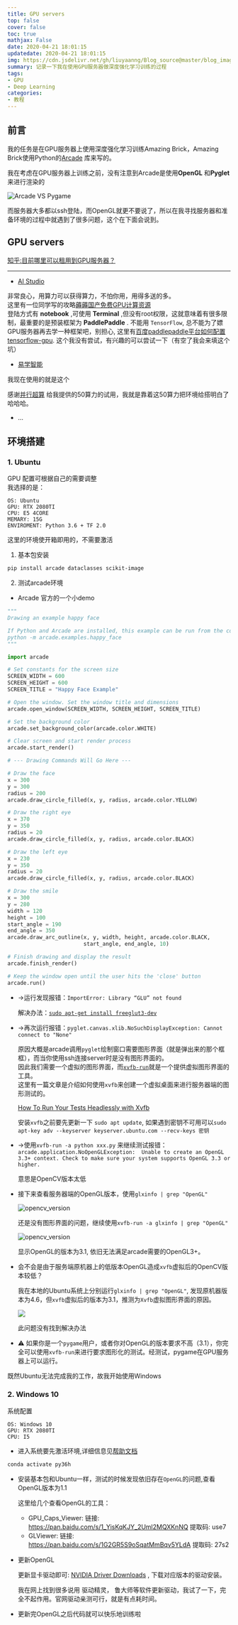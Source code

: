 ```yaml
---
title: GPU servers
top: false
cover: false
toc: true
mathjax: False
date: 2020-04-21 18:01:15
updatedate: 2020-04-21 18:01:15
img: https://cdn.jsdelivr.net/gh/liuyaanng/Blog_source@master/blog_images/GPU-servers/img.jpg
summary: 记录一下我在使用GPU服务器做深度强化学习训练的过程
tags:
- GPU
- Deep Learning
categories:
- 教程
---
```

## 前言

我的任务是在GPU服务器上使用深度强化学习训练Amazing Brick，Amazing Brick使用Python的[Arcade](https://arcade.academy/index.html) 库来写的。    

我在考虑在GPU服务器上训练之前，没有注意到Arcade是使用**OpenGL** 和**Pyglet** 来进行渲染的

![Arcade VS Pygame](https://cdn.jsdelivr.net/gh/liuyaanng/Blog_source@master/blog_images/GPU-servers/ArcadeVSPygame.png)

而服务器大多都以ssh登陆，而OpenGL就更不要说了，所以在我寻找服务器和准备环境的过程中就遇到了很多问题，这个在下面会说到。



## GPU servers

  [知乎:目前哪里可以租用到GPU服务器？](https://www.zhihu.com/question/51707286) 

----
- [AI Studio](https://aistudio.baidu.com/aistudio/index)

非常良心，用算力可以获得算力，不怕你用，用得多送的多。    
这里有一位同学写的攻略[薅薅国产免费GPU计算资源](https://zhuanlan.zhihu.com/p/73361554?utm_source=wechat_session&utm_medium=social&utm_oi=28323023421440)      
登陆方式有 **notebook** ,可使用 **Terminal** ,但没有root权限，这就意味着有很多限制，最重要的是预装框架为 **PaddlePaddle** .  不能用 `TensorFlow`, 总不能为了嫖GPU服务器再去学一种框架吧，别担心, 这里有[百度paddlepaddle平台如何配置tensorflow-gpu](https://www.zhihu.com/question/336485090). 这个我没有尝试，有兴趣的可以尝试一下（有空了我会来填这个坑）

- [易学智能](https://www.easyaiforum.cn/) 

我现在使用的就是这个

感谢[并行超算](https://www.paratera.com/liveInterface.html) 给我提供的50算力的试用，我就是靠着这50算力把环境给搭明白了哈哈哈。

- ...

## 环境搭建

### 1. Ubuntu

GPU 配置可根据自己的需要调整     
我选择的是：
```
OS: Ubuntu
GPU: RTX 2080TI
CPU: E5 4CORE
MEMARY: 15G
ENVIROMENT: Python 3.6 + TF 2.0
```
这里的环境使开箱即用的，不需要激活
1. 基本包安装

```bash
pip install arcade dataclasses scikit-image
```

2. 测试arcade环境

- Arcade 官方的一个小demo

```python
"""
Drawing an example happy face

If Python and Arcade are installed, this example can be run from the command line with:
python -m arcade.examples.happy_face
"""

import arcade

# Set constants for the screen size
SCREEN_WIDTH = 600
SCREEN_HEIGHT = 600
SCREEN_TITLE = "Happy Face Example"

# Open the window. Set the window title and dimensions
arcade.open_window(SCREEN_WIDTH, SCREEN_HEIGHT, SCREEN_TITLE)

# Set the background color
arcade.set_background_color(arcade.color.WHITE)

# Clear screen and start render process
arcade.start_render()

# --- Drawing Commands Will Go Here ---

# Draw the face
x = 300
y = 300
radius = 200
arcade.draw_circle_filled(x, y, radius, arcade.color.YELLOW)

# Draw the right eye
x = 370
y = 350
radius = 20
arcade.draw_circle_filled(x, y, radius, arcade.color.BLACK)

# Draw the left eye
x = 230
y = 350
radius = 20
arcade.draw_circle_filled(x, y, radius, arcade.color.BLACK)

# Draw the smile
x = 300
y = 280
width = 120
height = 100
start_angle = 190
end_angle = 350
arcade.draw_arc_outline(x, y, width, height, arcade.color.BLACK,
                        start_angle, end_angle, 10)

# Finish drawing and display the result
arcade.finish_render()

# Keep the window open until the user hits the 'close' button
arcade.run()
```

- ->运行发现报错：`ImportError: Library “GLU” not found`

  解决办法：[`sudo apt-get install freeglut3-dev`](https://stackoverflow.com/questions/50446867/importerror-library-glu-not-found) 

- ->再次运行报错：`pyglet.canvas.xlib.NoSuchDisplayException: Cannot connect to "None"`

  原因大概是arcade调用`pyglet`绘制窗口需要图形界面（就是弹出来的那个框框），而当你使用ssh连接server时是没有图形界面的。    
因此我们需要一个虚拟的图形界面，而[`xvfb-run`](https://linux.die.net/man/1/xvfb)就是一个提供虚拟图形界面的工具。    
  这里有一篇文章是介绍如何使用`xvfb`来创建一个虚拟桌面来进行服务器端的图形测试的。

  [How To Run Your Tests Headlessly with Xvfb](http://elementalselenium.com/tips/38-headless)

  安装`xvfb`之前要先更新一下 `sudo apt update`, 如果遇到密钥不可用可以`sudo apt-key adv --keyserver keyserver.ubuntu.com --recv-keys 密钥`

- ->使用`xvfb-run -a python xxx.py` 来继续测试报错：`arcade.application.NoOpenGLException:  Unable to create an OpenGL 3.3+ context. Check to make sure your system supports OpenGL 3.3 or higher.`     

  意思是OpenCV版本太低

- 接下来查看服务器端的OpenGL版本，使用`glxinfo | grep "OpenGL"`

  ![opencv_version](https://cdn.jsdelivr.net/gh/liuyaanng/Blog_source@master/blog_images/GPU-servers/opencv_version.png) 

  还是没有图形界面的问题，继续使用`xvfb-run -a glxinfo | grep "OpenGL"`

  ![opencv_version](https://cdn.jsdelivr.net/gh/liuyaanng/Blog_source@master/blog_images/GPU-servers/opencv_version2.png) 

  显示OpenGL的版本为3.1, 依旧无法满足arcade需要的OpenGL3+。

- 会不会是由于服务端原机器上的低版本OpenGL造成`xvfb`虚拟后的OpenCV版本较低？

  我在本地的Ubuntu系统上分别运行`glxinfo | grep "OpenGL"`, 发现原机器版本为4.6，但`xvfb`虚拟后的版本为3.1，推测为`Xvfb`虚拟图形界面的原因。

  ![](https://cdn.jsdelivr.net/gh/liuyaanng/Blog_source@master/blog_images/GPU-servers/glxinfo.png)

  此问题没有找到解决办法

- ⚠️ 如果你是一个`pygame`用户，或者你对OpenGL的版本要求不高（3.1），你完全可以使用`xvfb-run`来进行要求图形化的测试。经测试，pygame在GPU服务器上可以运行。


既然Ubuntu无法完成我的工作，故我开始使用Windows

### 2. Windows 10

系统配置

```
OS: Windows 10
GPU: RTX 2080TI
CPU: I5
```

- 进入系统要先激活环境,详细信息见[帮助文档](https://www.easyaiforum.cn/helpDocument?manual_id=136) 

```bash
conda activate py36h
```

- 安装基本包和Ubuntu一样，测试的时候发现依旧存在`OpenGL`的问题,查看OpenGL版本为1.1

  这里给几个查看OpenGL的工具：
  - GPU_Caps_Viewer: 链接: https://pan.baidu.com/s/1_YisKqKJY_2Uml2MQXKnNQ 提取码: use7
  - GLViewer: 链接: https://pan.baidu.com/s/1G2GR5S9oSqatMmBqv5YLdA 提取码: 27s2

- 更新OpenGL

  更新显卡驱动即可: [NVIDIA Driver Downloads](https://www.nvidia.com/Download/index.aspx#) , 下载对应版本的驱动安装。

  我在网上找到很多说用 驱动精灵， 鲁大师等软件更新驱动，我试了一下，完全不起作用。官网驱动亲测可行，就是有点耗时间。

- 更新完OpenGL之后代码就可以快乐地训练啦











